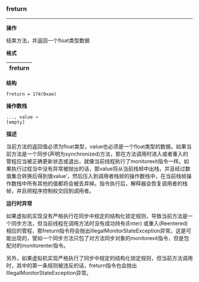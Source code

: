 ### freturn

----

**操作**

结束方法，并返回一个float类型数据

**格式**

|freturn|
|--------:|

**结构**
```
freturn = 174(0xae)
```

**操作数栈**
```
..., value →
[empty]
```

**描述**

当前方法的返回值必须为float类型，value也必须是一个float类型的数据。如果当前方法是一个同步(声明为synchronized)方法，那在方法调用时进入或者重入的管程应当被正确更新状态或退出，就像当前线程执行了monitorexit指令一样。如果执行过程当中没有异常被抛出的话，那value将从当前栈帧中出栈，并且经过数值集合转换后得到值value’，然后压入到调用者栈帧的操作数栈中，在当前栈帧操作数栈中所有其他的值都将会被丢弃掉。指令执行后，解释器会恢复调用者的栈帧，并且把程序控制权交回到调用者。

**运行时异常**

如果虚拟机实现没有严格执行在同步中规定的结构化锁定规则，导致当前方法是一个同步方法，但当前线程在调用方法时没有成功持有(Enter)
或重入(Reentered)相应的管程，那freturn指令将会抛出IllegalMonitorStateException异常。这是可能出现的，譬如一个同步方法只包了对方法同步对象的monitorexit指令，但是包配对的monitorenter指令。

另外，如果虚拟机实现严格执行了同步中规定的结构化锁定规则，但当前方法调用时，其中的第一条规则被违反的话，freturn指令也会抛出IllegalMonitorStateException异常。
